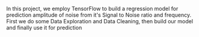In this project, we employ TensorFlow to build a regression model for
prediction amplitude of noise from it's Signal to Noise ratio and frequency.
First we do some Data Exploration and Data Cleaning, then build our model and
finally use it for prediction 
